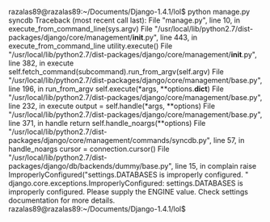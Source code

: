 razalas89@razalas89:~/Documents/Django-1.4.1/lol$ python manage.py syncdb
Traceback (most recent call last):
  File "manage.py", line 10, in <module>
    execute_from_command_line(sys.argv)
  File "/usr/local/lib/python2.7/dist-packages/django/core/management/__init__.py", line 443, in execute_from_command_line
    utility.execute()
  File "/usr/local/lib/python2.7/dist-packages/django/core/management/__init__.py", line 382, in execute
    self.fetch_command(subcommand).run_from_argv(self.argv)
  File "/usr/local/lib/python2.7/dist-packages/django/core/management/base.py", line 196, in run_from_argv
    self.execute(*args, **options.__dict__)
  File "/usr/local/lib/python2.7/dist-packages/django/core/management/base.py", line 232, in execute
    output = self.handle(*args, **options)
  File "/usr/local/lib/python2.7/dist-packages/django/core/management/base.py", line 371, in handle
    return self.handle_noargs(**options)
  File "/usr/local/lib/python2.7/dist-packages/django/core/management/commands/syncdb.py", line 57, in handle_noargs
    cursor = connection.cursor()
  File "/usr/local/lib/python2.7/dist-packages/django/db/backends/dummy/base.py", line 15, in complain
    raise ImproperlyConfigured("settings.DATABASES is improperly configured. "
django.core.exceptions.ImproperlyConfigured: settings.DATABASES is improperly configured. Please supply the ENGINE value. Check settings documentation for more details.
razalas89@razalas89:~/Documents/Django-1.4.1/lol$ 
